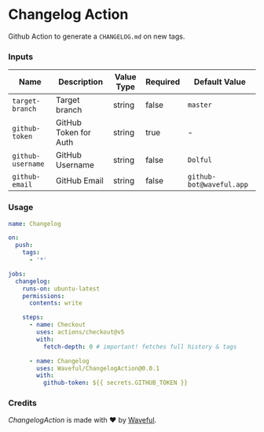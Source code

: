 # Changelog Action
Github Action to generate a `CHANGELOG.md` on new tags.

### Inputs

| Name | Description | Value Type | Required | Default Value |
|------|-------------|------------|----------|---------------|
| `target-branch` | Target branch | string | false | `master` |
| `github-token` | GitHub Token for Auth | string | true | - |
| `github-username` | GitHub Username | string | false | `Dolful` |
| `github-email` | GitHub Email | string | false | `github-bot@waveful.app` |

### Usage
```yaml
name: Changelog

on:
  push:
    tags:
      - '*'

jobs:
  changelog:
    runs-on: ubuntu-latest
    permissions:
      contents: write

    steps:
      - name: Checkout
        uses: actions/checkout@v5
        with:
          fetch-depth: 0 # important! fetches full history & tags

      - name: Changelog
        uses: Waveful/ChangelogAction@0.0.1
        with:
          github-token: ${{ secrets.GITHUB_TOKEN }}
```

### Credits
_ChangelogAction_ is made with ♥ by [Waveful](https://github.com/Waveful).
